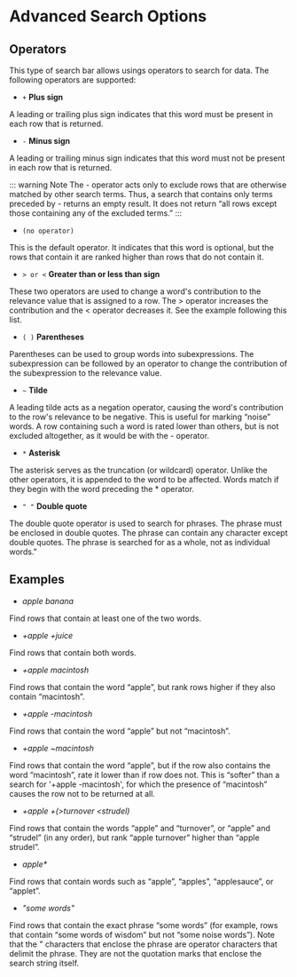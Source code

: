 # Advanced Search Options

## Operators

This type of search bar allows usings operators to search for data. The following operators are supported:

- `+` **Plus sign**

A leading or trailing plus sign indicates that this word must be present in each row that is returned.

- `-` **Minus sign**

A leading or trailing minus sign indicates that this word must not be present in each row that is returned.

::: warning Note
The - operator acts only to exclude rows that are otherwise matched by other search terms. Thus, a search that contains only terms preceded by - returns an empty result. It does not return “all rows except those containing any of the excluded terms.”
:::

- `(no operator)`

This is the default operator. It indicates that this word is optional, but the rows that contain it are ranked higher than rows that do not contain it.

- `> or <` **Greater than or less than sign**

These two operators are used to change a word's contribution to the relevance value that is assigned to a row. The > operator increases the contribution and the < operator decreases it. See the example following this list.

- `( )` **Parentheses**

Parentheses can be used to group words into subexpressions. The subexpression can be followed by an operator to change the contribution of the subexpression to the relevance value.

- `~` **Tilde**

A leading tilde acts as a negation operator, causing the word's contribution to the row's relevance to be negative. This is useful for marking “noise” words. A row containing such a word is rated lower than others, but is not excluded altogether, as it would be with the - operator.

- `*` **Asterisk**

The asterisk serves as the truncation (or wildcard) operator. Unlike the other operators, it is appended to the word to be affected. Words match if they begin with the word preceding the \* operator.

- `" "` **Double quote**

The double quote operator is used to search for phrases. The phrase must be enclosed in double quotes. The phrase can contain any character except double quotes. The phrase is searched for as a whole, not as individual words."

## Examples

- _apple banana_

Find rows that contain at least one of the two words.

- _+apple +juice_

Find rows that contain both words.

- _+apple macintosh_

Find rows that contain the word “apple”, but rank rows higher if they also contain “macintosh”.

- _+apple -macintosh_

Find rows that contain the word “apple” but not “macintosh”.

- _+apple ~macintosh_

Find rows that contain the word “apple”, but if the row also contains the word “macintosh”, rate it lower than if row does not. This is “softer” than a search for '+apple -macintosh', for which the presence of “macintosh” causes the row not to be returned at all.

- _+apple +(>turnover <strudel)_

Find rows that contain the words “apple” and “turnover”, or “apple” and “strudel” (in any order), but rank “apple turnover” higher than “apple strudel”.

- _apple\*_

Find rows that contain words such as “apple”, “apples”, “applesauce”, or “applet”.

- _"some words"_

Find rows that contain the exact phrase “some words” (for example, rows that contain “some words of wisdom” but not “some noise words”). Note that the " characters that enclose the phrase are operator characters that delimit the phrase. They are not the quotation marks that enclose the search string itself.
